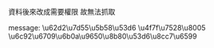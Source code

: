 資料後來改成需要權限
故無法抓取

message: 
\u62d2\u7d55\u5b58\u53d6
\u4f7f\u7528\u8005  \u6c92\u6709\u6b0a\u9650\u8b80\u53d6\u8cc7\u6599
